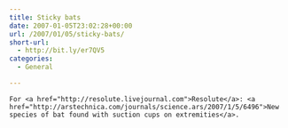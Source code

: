 ```yaml
---
title: Sticky bats
date: 2007-01-05T23:02:28+00:00
url: /2007/01/05/sticky-bats/
short-url:
  - http://bit.ly/er7QV5
categories:
  - General

---
```

<div class='microid-mailto+http:sha1:af7736338a53e1b69e56be43c2432a3566e5a425'>
  
    For <a href="http://resolute.livejournal.com">Resolute</a>: <a href="http://arstechnica.com/journals/science.ars/2007/1/5/6496">New species of bat found with suction cups on extremities</a>.
  
